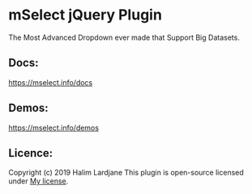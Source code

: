 # mSelect jQuery Plugin

The Most Advanced Dropdown ever made that Support Big Datasets.



## Docs: 
https://mselect.info/docs

## Demos: 
https://mselect.info/demos

## Licence: 

Copyright (c) 2019 Halim Lardjane
This plugin is open-source licensed under [My license](https://opensource.org/licenses/MIT).